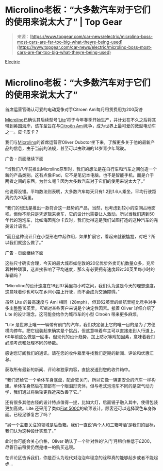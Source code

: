 <!--yml

category: 未分类

date: 2024-05-29 13:28:02

-->

# Microlino老板：“大多数汽车对于它们的使用来说太大了” | Top Gear

> 来源：[https://www.topgear.com/car-news/electric/microlino-boss-most-cars-are-far-too-big-what-theyre-being-used](https://www.topgear.com/car-news/electric/microlino-boss-most-cars-are-far-too-big-what-theyre-being-used)

[Electric](/car-news/electric)

# Microlino老板：“大多数汽车对于它们的使用来说太大了”

首席运营官确认可爱的电动竞争对手Citroen Ami每月租赁费用为200英镑

[Microlino](https://www.topgear.com/car-news/big-reads/toy-story-driving-adorable-microlino-ev)已确认其后续型号‘[Lite](https://www.topgear.com/car-news/first-look/fight-microlino-lite-here-take-citroen-ami)’将于今年春季开始生产，并计划在不久之后将其带到英国海岸，该车型旨在与[Citroën Ami](https://www.topgear.com/car-reviews/citroen/ami)竞争，成为世界上最可爱的微型电动车之一。皮卡皮卡？

我们与[Microlino](https://www.topgear.com/car-news/geneva-motor-show-2020/microlino-back-and-bubble-car-now-has-trike-friend)的首席运营官Oliver Oubotor坐下来，了解更多关于他的最新产品的信息，由于当前的法规，甚至可以由欧洲的14岁青少年驾驶。

广告 - 页面继续下面

“当我们八年前推出Microlino原型时，我们的想法是在自行车和汽车之间创造一个新的产品类别。这有点像iPad，它不是笔记本电脑，也不是智能手机，而是介于两者之间的东西。为什么呢？因为大多数汽车对于它们的使用来说太大了。”

他说得没错。平均数法则表明，大多数汽车每天只有1.2到1.6人乘坐，平均行驶距离约为20英里。

“我们的想法是推出一款符合这一趋势的产品，当然，也考虑到较小的空间占地面积。但你不能只是凭逻辑来卖车，它的设计也需要让人激动。所以当我们遇到50年代的泡泡车，比如海因克尔卡宾时，我们觉得这是我们试图打造的这种汽车的完美设计语言。”

“而且这种设计只在小型形态中起作用，如果扩展它，看起来就很尴尬，对吧？所以我们就这么做了。”

广告 - 页面继续下面

这些尺寸确实合理，今天的最大城市如伦敦的20亿优步外卖司机数量众多，充斥着种种琐事，这直接影响了平均速度，那么有必要拥有速度超过30英里每小时的车辆吗？

“Microlino的设计速度在18到37英里每小时之间，我们认为这是今天的理想速度。这意味着你也可以在乡间小路上行驶，而不会成为交通障碍。”

虽然 Lite 的最高速度与 Ami 相同（28mph），但其62英里的续航里程比竞争对手多出整整16英里，*可能*对某些客户来说是个决定性因素。接着 Oliver 详细介绍了 Lite 的设计理念，这可能会给作为城市车的小型 Citroën 带来更多麻烦。

“Lite 是世界上唯一一辆带有前门的汽车，我们决定装上它的唯一目的是为了方便横向停车。把它组装起来确实是个挑战，但这意味着车主可以直接走到人行道上。60年前这么做是一回事，但现代的设计趋势，加上防水等附加因素，意味着我们必须考虑和处理不同的参数。

感谢您订阅我们的通讯。请在您的收件箱里寻找我们定期的新闻、评论和优惠汇总。

获取所有最新的新闻、评论和独家内容，直接发送到您的收件箱中。

“我们还给它一个单体车身底盘，配合软关门，所以它像一辆更安全的汽车一样构建。单体车身然后在顶部有一个眼泪形壳体，但与老式泡泡车不同的是空气动力学，我们通过将后轮更靠近来改善了它。”

还有很多其他古怪的设计特点值得一提，比如大灯，后面镜子融入其中，使得包装更加高效。Lite 还采用了类似[Fiat 500C](https://www.topgear.com/car-reviews/fiat/500c)的软顶设计，顾客还可以选择双色车身饰面。已经足够复古了吗？

“另一个主要关注的领域是后备箱。我们一直说‘两个人和三箱啤酒’是我们的目标，我们认为这种设计实现了。”

此时你可能会关心价格，Oliver 确认了一个针对性的‘入门’月租价格低于£200，尽管目前租赁仍然是唯一的购买选项。

在评论区告诉我们，你是否认为现代对泡泡车理念的诠释真的能够起步或者不能起步…
